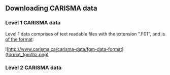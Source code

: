 ## Downloading CARISMA data

### Level 1 CARISMA data

Level 1 data comprises of text readable files with the extension ".F01", and is 
[of the format](http://www.carisma.ca/carisma-data/fgm-data-format):

![http://www.carisma.ca/carisma-data/fgm-data-format](format_fgm1hz.png)

### Level 2 CARISMA data
